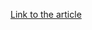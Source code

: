 [Link to the article](https://thehackernews.com/2025/07/four-arrested-in-440m-cyber-attack-on.html)
